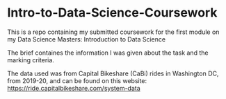 # Intro-to-Data-Science-Coursework

This is a repo containing my submitted coursework for the first module on my Data Science Masters: Introduction to Data Science

The brief containes the information I was given about the task and the marking criteria.

The data used was from Capital Bikeshare (CaBi) rides in Washington DC, from 2019-20, and can be found on this website: https://ride.capitalbikeshare.com/system-data
